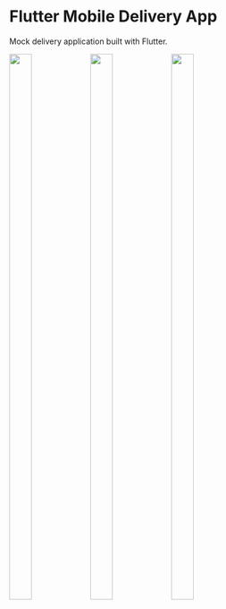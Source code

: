 # Flutter Mobile Delivery App

Mock delivery application built with Flutter.

<img src="https://user-images.githubusercontent.com/101197720/210018415-a372c567-784e-4437-b3b9-5a90b88cb29b.jpg" width="28%" height="50%">

<img src="https://user-images.githubusercontent.com/101197720/210018464-c6bb3910-3a13-499a-a121-d6093c587a56.jpg" width="28%" height="50%">

<img src="https://user-images.githubusercontent.com/101197720/210018685-f5b49e6b-2874-4ecd-996f-0bf5651008c7.jpg" width="28%" height="50%">